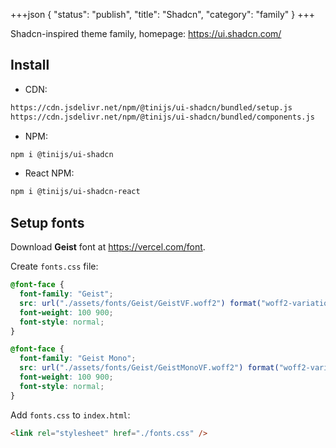 +++json
{
  "status": "publish",
  "title": "Shadcn",
  "category": "family"
}
+++

Shadcn-inspired theme family, homepage: https://ui.shadcn.com/

## Install

- CDN:

```txt
https://cdn.jsdelivr.net/npm/@tinijs/ui-shadcn/bundled/setup.js
https://cdn.jsdelivr.net/npm/@tinijs/ui-shadcn/bundled/components.js
```

- NPM:

```bash
npm i @tinijs/ui-shadcn
```

- React NPM:

```bash
npm i @tinijs/ui-shadcn-react
```

## Setup fonts

Download **Geist** font at <https://vercel.com/font>.

Create `fonts.css` file:

```css
@font-face {
  font-family: "Geist";
  src: url("./assets/fonts/Geist/GeistVF.woff2") format("woff2-variations");
  font-weight: 100 900;
  font-style: normal;
}

@font-face {
  font-family: "Geist Mono";
  src: url("./assets/fonts/Geist/GeistMonoVF.woff2") format("woff2-variations");
  font-weight: 100 900;
  font-style: normal;
}
```

Add `fonts.css` to `index.html`:

```html
<link rel="stylesheet" href="./fonts.css" />
```
